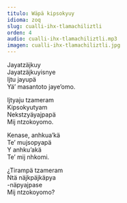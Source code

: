```yaml
---
titulo: Wäpä kipsokyuy
idioma: zoq
slug: cualli-ihx-tlamachiliztli
orden: 4
audio: cualli-ihx-tlamachiliztli.mp3
imagen: cualli-ihx-tlamachiliztli.jpg
---
```


Jayatzäjkuy<br>
Jayatzäjkuyisnye<br>
Ijtu jayupä<br>
Yä’ masantoto jaye’omo.<br>

Ijtyaju tzameram<br>
Kipsokyutyam<br>
Nekstzyäyajpapä<br>
Mij ntzokoyomo.<br>

Kenase, anhkua’kä<br>
Te’ mujsopyapä <br>
Y anhku’akä<br>
Te’ mij nhkomi.<br>

¿Tirampä tzameram<br>
Ntä näjkpäjkäpya<br>
-näpyajpase<br>
Mij ntzokoyomo?<br>
